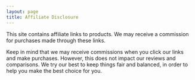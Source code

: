 ```yaml
---
layout: page
title: Affiliate Disclosure
---
```

This site contains affiliate links to products. We may receive a commission for purchases made through these links.

Keep in mind that we may receive commissions when you click our links and make purchases. However, this does not impact our reviews and comparisons. We try our best to keep things fair and balanced, in order to help you make the best choice for you.